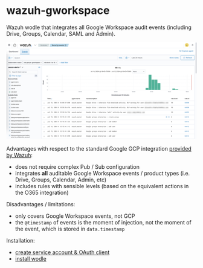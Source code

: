 # wazuh-gworkspace
Wazuh wodle that integrates all Google Workspace audit events (including Drive, Groups, Calendar, SAML and Admin).

![screenshot of Workspace events in Wazuh](/doc/gworkspace%20screenshot.png)

Advantages with respect to the standard Google GCP integration [provided by Wazuh](https://documentation.wazuh.com/current/cloud-security/gcp/index.html):
* does not require complex Pub / Sub configuration
* integrates **all** auditable Google Workspace events / product types (i.e. Drive, Groups, Calendar, Admin, etc)
* includes rules with sensible levels (based on the equivalent actions in the O365 integration)

Disadvantages / limitations:
* only covers Google Workspace events, not GCP
* the `@timestamp` of events is the moment of injection, not the moment of the event, which is stored in `data.timestamp`

Installation:
* [create service account & OAuth client](/doc/install-step-1.md)
* [install wodle](/doc/install-step-2.md)
